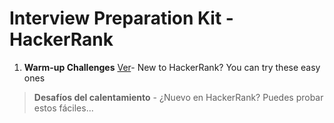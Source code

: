 # Interview Preparation Kit - HackerRank

1. **Warm-up Challenges** [Ver](WarmUpChallenges/Readme.md)- New to HackerRank? You can try these easy ones 
> **Desafíos del calentamiento** - ¿Nuevo en HackerRank? Puedes probar estos fáciles...

